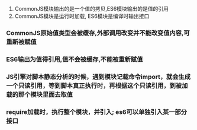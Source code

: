 1. CommonJS模块输出的是一个值的拷贝,ES6模块输出的是值的引用
2. CommonJS模块是运行时加载, ES6模块是编译时输出接口

### CommonJS原始值类型会被缓存,外部调用改变并不能改变值内容,可重新被赋值
### ES6输出为值得引用,值不会被缓存,不能被重新赋值

### JS引擎对脚本静态分析的时候，遇到模块记载命令import，就会生成一个只读引用，等到脚本真正执行时，再根据这个只读引用，到被加载的那个模块里面去取值


### require加载时，执行整个模块，并引入;  es6可以单独引入某一部分接口